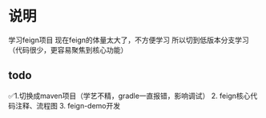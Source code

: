 # 说明

学习feign项目
现在feign的体量太大了，不方便学习
所以切到低版本分支学习（代码很少，更容易聚焦到核心功能）



## todo

✅1.切换成maven项目（学艺不精，gradle一直报错，影响调试）
2. feign核心代码注释、流程图
3. feign-demo开发